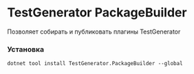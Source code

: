 ﻿# TestGenerator PackageBuilder

Позволяет собирать и публиковать плагины TestGenerator

### Установка

```shell
dotnet tool install TestGenerator.PackageBuilder --global
```
